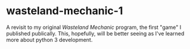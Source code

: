 # wasteland-mechanic-1
A revisit to my original *Wasteland Mechanic* program, the first "game" I published publically. This, hopefully, will be better seeing as I've learned more about python 3 development.
